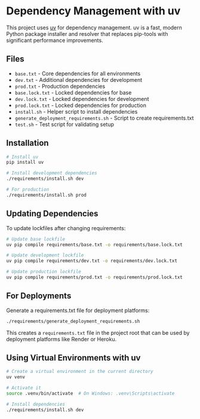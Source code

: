 # Dependency Management with uv

This project uses [uv](https://github.com/astral-sh/uv) for dependency management. uv is a fast, modern Python package installer and resolver that replaces pip-tools with significant performance improvements.

## Files

- `base.txt` - Core dependencies for all environments
- `dev.txt` - Additional dependencies for development
- `prod.txt` - Production dependencies
- `base.lock.txt` - Locked dependencies for base
- `dev.lock.txt` - Locked dependencies for development
- `prod.lock.txt` - Locked dependencies for production
- `install.sh` - Helper script to install dependencies
- `generate_deployment_requirements.sh` - Script to create requirements.txt
- `test.sh` - Test script for validating setup

## Installation

```bash
# Install uv
pip install uv

# Install development dependencies
./requirements/install.sh dev

# For production
./requirements/install.sh prod
```

## Updating Dependencies

To update lockfiles after changing requirements:

```bash
# Update base lockfile
uv pip compile requirements/base.txt -o requirements/base.lock.txt

# Update development lockfile
uv pip compile requirements/dev.txt -o requirements/dev.lock.txt

# Update production lockfile
uv pip compile requirements/prod.txt -o requirements/prod.lock.txt
```

## For Deployments

Generate a requirements.txt file for deployment platforms:

```bash
./requirements/generate_deployment_requirements.sh
```

This creates a `requirements.txt` file in the project root that can be used by deployment platforms like Render or Heroku.

## Using Virtual Environments with uv

```bash
# Create a virtual environment in the current directory
uv venv

# Activate it
source .venv/bin/activate  # On Windows: .venv\Scripts\activate

# Install dependencies
./requirements/install.sh dev
```